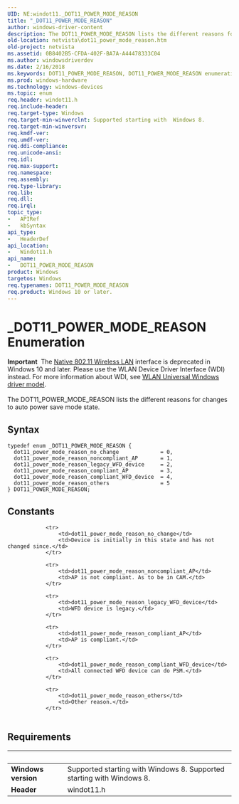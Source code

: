 ```yaml
---
UID: NE:windot11._DOT11_POWER_MODE_REASON
title: "_DOT11_POWER_MODE_REASON"
author: windows-driver-content
description: The DOT11_POWER_MODE_REASON lists the different reasons for changes to auto power save mode state.
old-location: netvista\dot11_power_mode_reason.htm
old-project: netvista
ms.assetid: 0B8402B5-CFDA-402F-BA7A-A44478333C04
ms.author: windowsdriverdev
ms.date: 2/16/2018
ms.keywords: DOT11_POWER_MODE_REASON, DOT11_POWER_MODE_REASON enumeration [Network Drivers Starting with Windows Vista], _DOT11_POWER_MODE_REASON, dot11_power_mode_reason_compliant_AP, dot11_power_mode_reason_compliant_WFD_device, dot11_power_mode_reason_legacy_WFD_device, dot11_power_mode_reason_no_change, dot11_power_mode_reason_noncompliant_AP, dot11_power_mode_reason_others, netvista.dot11_power_mode_reason, windot11/DOT11_POWER_MODE_REASON, windot11/dot11_power_mode_reason_compliant_AP, windot11/dot11_power_mode_reason_compliant_WFD_device, windot11/dot11_power_mode_reason_legacy_WFD_device, windot11/dot11_power_mode_reason_no_change, windot11/dot11_power_mode_reason_noncompliant_AP, windot11/dot11_power_mode_reason_others
ms.prod: windows-hardware
ms.technology: windows-devices
ms.topic: enum
req.header: windot11.h
req.include-header: 
req.target-type: Windows
req.target-min-winverclnt: Supported starting with  Windows 8.
req.target-min-winversvr: 
req.kmdf-ver: 
req.umdf-ver: 
req.ddi-compliance: 
req.unicode-ansi: 
req.idl: 
req.max-support: 
req.namespace: 
req.assembly: 
req.type-library: 
req.lib: 
req.dll: 
req.irql: 
topic_type:
-	APIRef
-	kbSyntax
api_type:
-	HeaderDef
api_location:
-	Windot11.h
api_name:
-	DOT11_POWER_MODE_REASON
product: Windows
targetos: Windows
req.typenames: DOT11_POWER_MODE_REASON
req.product: Windows 10 or later.
---
```


# _DOT11_POWER_MODE_REASON Enumeration
<div class="alert"><b>Important</b>  The <a href="https://msdn.microsoft.com/library/windows/hardware/ff560689">Native 802.11 Wireless LAN</a> interface is deprecated in Windows 10 and later. Please use the WLAN Device Driver Interface (WDI) instead. For more information about WDI, see <a href="https://msdn.microsoft.com/6EF92E34-7BC9-465E-B05D-2BCB29165A18">WLAN Universal Windows driver model</a>.</div><div> </div>The DOT11_POWER_MODE_REASON lists the different reasons for changes to auto power save mode  state.

## Syntax
````
typedef enum _DOT11_POWER_MODE_REASON { 
  dot11_power_mode_reason_no_change             = 0,
  dot11_power_mode_reason_noncompliant_AP       = 1,
  dot11_power_mode_reason_legacy_WFD_device     = 2,
  dot11_power_mode_reason_compliant_AP          = 3,
  dot11_power_mode_reason_compliant_WFD_device  = 4,
  dot11_power_mode_reason_others                = 5
} DOT11_POWER_MODE_REASON;
````

## Constants

<table>
            
                <tr>
                    <td>dot11_power_mode_reason_no_change</td>
                    <td>Device is initially in this state and has not changed since.</td>
                </tr>
            
                <tr>
                    <td>dot11_power_mode_reason_noncompliant_AP</td>
                    <td>AP is not compliant. As to be in CAM.</td>
                </tr>
            
                <tr>
                    <td>dot11_power_mode_reason_legacy_WFD_device</td>
                    <td>WFD device is legacy.</td>
                </tr>
            
                <tr>
                    <td>dot11_power_mode_reason_compliant_AP</td>
                    <td>AP is compliant.</td>
                </tr>
            
                <tr>
                    <td>dot11_power_mode_reason_compliant_WFD_device</td>
                    <td>All connected WFD device can do PSM.</td>
                </tr>
            
                <tr>
                    <td>dot11_power_mode_reason_others</td>
                    <td>Other reason.</td>
                </tr>
</table>


## Requirements
| &nbsp; | &nbsp; |
| ---- |:---- |
| **Windows version** | Supported starting with  Windows 8. Supported starting with  Windows 8. |
| **Header** | windot11.h |